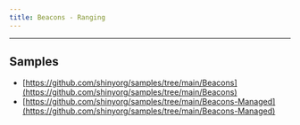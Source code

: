 ```yaml
---
title: Beacons - Ranging
---
```


***

## Samples

* [https://github.com/shinyorg/samples/tree/main/Beacons](https://github.com/shinyorg/samples/tree/main/Beacons)
* [https://github.com/shinyorg/samples/tree/main/Beacons-Managed](https://github.com/shinyorg/samples/tree/main/Beacons-Managed)

